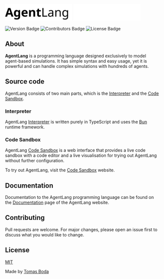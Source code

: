 <img src="./logo-dark.svg#gh-light-mode-only" width="220">
<img src="./logo-light.svg#gh-dark-mode-only" width="220">

![Version Badge](https://img.shields.io/badge/version-1.0.0-blue?style=flat)
![Contributors Badge](https://img.shields.io/badge/contributors-1-green?style=flat)
![License Badge](https://img.shields.io/badge/license-MIT-red?style=flat)

## About
**AgentLang** is a programming language designed exclusively to model agent-based simulations. It has simple syntax and easy usage, yet it is powerful and can handle complex simulations with hundreds of agents.

## Source code
AgentLang consists of two main parts, which is the [Interpreter](https://github.com/TomasBoda/agent-lang-interpreter) and the [Code Sandbox](https://github.com/TomasBoda/agent-lang-web).

### Interpreter
AgentLang [Interpreter](https://github.com/TomasBoda/agent-lang-interpreter) is written purely in TypeScript and uses the [Bun](https://bun.sh/) runtime framework.

### Code Sandbox
AgentLang [Code Sandbox](https://github.com/TomasBoda/agent-lang-web) is a web interface that provides a live code sandbox with a code editor and a live visualisation for trying out AgentLang without further configuration.

To try out AgentLang, visit the [Code Sandbox](https://agent-lang-web.vercel.app) website.

## Documentation
Documentation to the AgentLang programming language can be found on the [Documentation](https://agent-lang-web.vercel.app/documentation) page of the AgentLang website.

## Contributing
Pull requests are welcome. For major changes, please open an issue first to discuss what you would like to change.

## License
[MIT](/LICENSE)

Made by [Tomas Boda](https://github.com/TomasBoda)